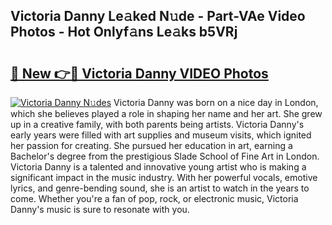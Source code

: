 ## Victoria Danny Le𝚊ked N𝚞de - Part-VAe Video Photos - Hot Onlyf𝚊ns Le𝚊ks b5VRj

# <h2><a href="http://ab97393.deff.icu/?id=Victoria+Danny">🔗 New 👉🔴 Victoria Danny VIDEO Photos</a></h2>

[![Victoria Danny N𝚞des](https://i.imgur.com/rIISA9y.gif)](http://ab97393.deff.icu/?id=Victoria+Danny)
Victoria Danny was born on a nice day in London, which she believes played a role in shaping her name and her art. She grew up in a creative family, with both parents being artists. Victoria Danny's early years were filled with art supplies and museum visits, which ignited her passion for creating. She pursued her education in art, earning a Bachelor's degree from the prestigious Slade School of Fine Art in London. Victoria Danny is a talented and innovative young artist who is making a significant impact in the music industry. With her powerful vocals, emotive lyrics, and genre-bending sound, she is an artist to watch in the years to come. Whether you're a fan of pop, rock, or electronic music, Victoria Danny's music is sure to resonate with you.
